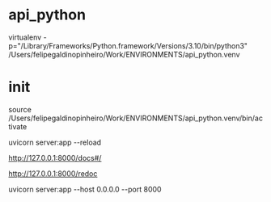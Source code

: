 # api_python

virtualenv -p="/Library/Frameworks/Python.framework/Versions/3.10/bin/python3" /Users/felipegaldinopinheiro/Work/ENVIRONMENTS/api_python.venv


# init
source /Users/felipegaldinopinheiro/Work/ENVIRONMENTS/api_python.venv/bin/activate


uvicorn server:app --reload


http://127.0.0.1:8000/docs#/



http://127.0.0.1:8000/redoc


uvicorn server:app --host 0.0.0.0 --port 8000